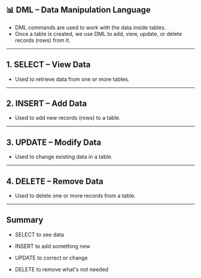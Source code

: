 ## **📊 DML – Data Manipulation Language**
- DML commands are used to work with the data inside tables.
- Once a table is created, we use DML to add, view, update, or delete records (rows) from it.
---
## **1. SELECT** – View Data
- Used to retrieve data from one or more tables.
---
## **2. INSERT – Add Data**
- Used to add new records (rows) to a table.
---
## **3. UPDATE** – Modify Data
- Used to change existing data in a table.
---
## **4. DELETE** – Remove Data
- Used to delete one or more records from a table.
---
## **Summary**
- SELECT to see data

- INSERT to add something new

- UPDATE to correct or change

- DELETE to remove what's not needed

